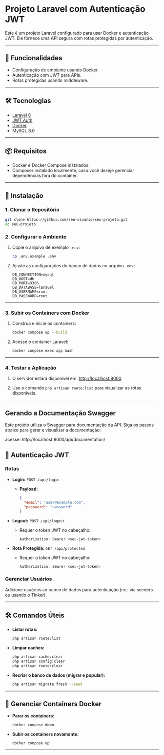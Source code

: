 
# Projeto Laravel com Autenticação JWT

Este é um projeto Laravel configurado para usar Docker e autenticação JWT. Ele fornece uma API segura com rotas protegidas por autenticação.

---

## 🚀 Funcionalidades

- Configuração de ambiente usando Docker.
- Autenticação com JWT para APIs.
- Rotas protegidas usando middleware.

---

## 🛠️ Tecnologias

- [Laravel 8](https://laravel.com/)
- [JWT Auth](https://github.com/tymondesigns/jwt-auth)
- [Docker](https://www.docker.com/)
- MySQL 8.0

---

## 📦 Requisitos

- Docker e Docker Compose instalados.
- Composer instalado localmente, caso você deseje gerenciar dependências fora do container.

---

## 📝 Instalação

### 1. Clonar o Repositório
```bash
git clone https://github.com/seu-usuario/seu-projeto.git
cd seu-projeto
```

### 2. Configurar o Ambiente

1. Copie o arquivo de exemplo `.env`:
   ```bash
   cp .env.example .env
   ```

2. Ajuste as configurações do banco de dados no arquivo `.env`:
   ```env
   DB_CONNECTION=mysql
   DB_HOST=db
   DB_PORT=3306
   DB_DATABASE=laravel
   DB_USERNAME=root
   DB_PASSWORD=root
   ```

---

### 3. Subir os Containers com Docker

1. Construa e inicie os containers:
   ```bash
   docker compose up --build
   ```

2. Acesse o container Laravel:
   ```bash
   docker compose exec app bash
   ```

---

### 4. Testar a Aplicação

1. O servidor estará disponível em: [http://localhost:8000](http://localhost:8000).

2. Use o comando `php artisan route:list` para visualizar as rotas disponíveis.

---

## Gerando a Documentação Swagger

Este projeto utiliza o Swagger para documentação da API. Siga os passos abaixo para gerar e visualizar a documentação:

acesse: http://localhost:8000/api/documentation/

## 🔐 Autenticação JWT

### Rotas

- **Login:** `POST /api/login`
  - **Payload:**
    ```json
    {
      "email": "user@example.com",
      "password": "password"
    }
    ```

- **Logout:** `POST /api/logout`
  - Requer o token JWT no cabeçalho:
    ```
    Authorization: Bearer <seu-jwt-token>
    ```

- **Rota Protegida:** `GET /api/protected`
  - Requer o token JWT no cabeçalho:
    ```
    Authorization: Bearer <seu-jwt-token>
    ```

### Gerenciar Usuários
Adicione usuários ao banco de dados para autenticação (ex.: via seeders ou usando o Tinker).

---

## 🛠️ Comandos Úteis

- **Listar rotas:**
  ```bash
  php artisan route:list
  ```

- **Limpar caches:**
  ```bash
  php artisan cache:clear
  php artisan config:clear
  php artisan route:clear
  ```

- **Recriar o banco de dados (migrar e popular):**
  ```bash
  php artisan migrate:fresh --seed
  ```

---

## 🐳 Gerenciar Containers Docker

- **Parar os containers:**
  ```bash
  docker compose down
  ```

- **Subir os containers novamente:**
  ```bash
  docker compose up
  ```

---

